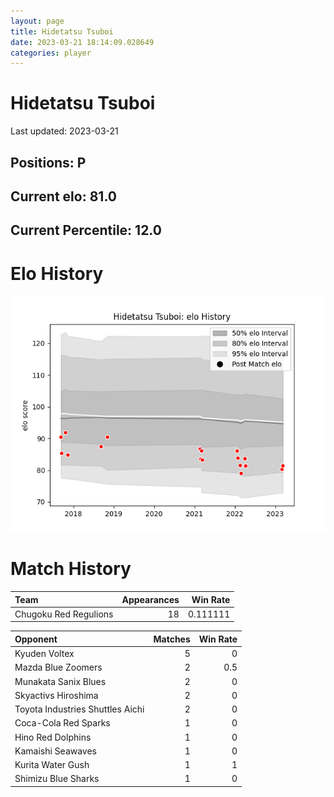 ```yaml
---  
layout: page  
title: Hidetatsu Tsuboi  
date: 2023-03-21 18:14:09.028649  
categories: player  
---
```

# Hidetatsu Tsuboi


Last updated: 2023-03-21
## Positions: P

## Current elo: 81.0

## Current Percentile: 12.0

# Elo History


![elo history](history_HidetatsuTsuboi.png)
# Match History


| Team                  |   Appearances |   Win Rate |
|:----------------------|--------------:|-----------:|
| Chugoku Red Regulions |            18 |   0.111111 |

| Opponent                         |   Matches |   Win Rate |
|:---------------------------------|----------:|-----------:|
| Kyuden Voltex                    |         5 |        0   |
| Mazda Blue Zoomers               |         2 |        0.5 |
| Munakata Sanix Blues             |         2 |        0   |
| Skyactivs Hiroshima              |         2 |        0   |
| Toyota Industries Shuttles Aichi |         2 |        0   |
| Coca-Cola Red Sparks             |         1 |        0   |
| Hino Red Dolphins                |         1 |        0   |
| Kamaishi Seawaves                |         1 |        0   |
| Kurita Water Gush                |         1 |        1   |
| Shimizu Blue Sharks              |         1 |        0   |